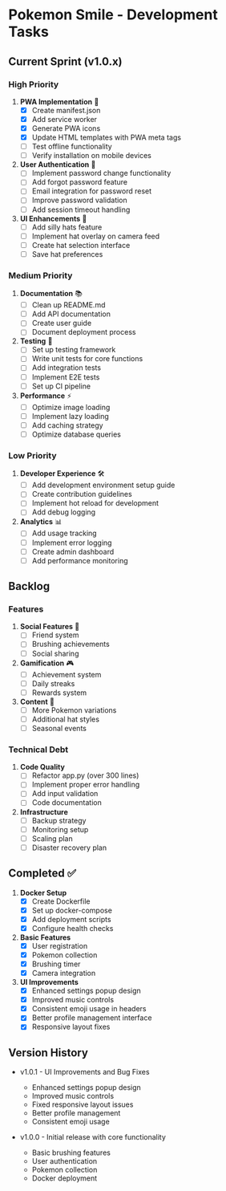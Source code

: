 # Pokemon Smile - Development Tasks

## Current Sprint (v1.0.x)

### High Priority
1. **PWA Implementation** 🚀
   - [x] Create manifest.json
   - [x] Add service worker
   - [x] Generate PWA icons
   - [x] Update HTML templates with PWA meta tags
   - [ ] Test offline functionality
   - [ ] Verify installation on mobile devices

2. **User Authentication** 🔐
   - [ ] Implement password change functionality
   - [ ] Add forgot password feature
   - [ ] Email integration for password reset
   - [ ] Improve password validation
   - [ ] Add session timeout handling

3. **UI Enhancements** 💅
   - [ ] Add silly hats feature
   - [ ] Implement hat overlay on camera feed
   - [ ] Create hat selection interface
   - [ ] Save hat preferences

### Medium Priority
1. **Documentation** 📚
   - [ ] Clean up README.md
   - [ ] Add API documentation
   - [ ] Create user guide
   - [ ] Document deployment process

2. **Testing** 🧪
   - [ ] Set up testing framework
   - [ ] Write unit tests for core functions
   - [ ] Add integration tests
   - [ ] Implement E2E tests
   - [ ] Set up CI pipeline

3. **Performance** ⚡
   - [ ] Optimize image loading
   - [ ] Implement lazy loading
   - [ ] Add caching strategy
   - [ ] Optimize database queries

### Low Priority
1. **Developer Experience** 🛠
   - [ ] Add development environment setup guide
   - [ ] Create contribution guidelines
   - [ ] Implement hot reload for development
   - [ ] Add debug logging

2. **Analytics** 📊
   - [ ] Add usage tracking
   - [ ] Implement error logging
   - [ ] Create admin dashboard
   - [ ] Add performance monitoring

## Backlog

### Features
1. **Social Features** 👥
   - [ ] Friend system
   - [ ] Brushing achievements
   - [ ] Social sharing

2. **Gamification** 🎮
   - [ ] Achievement system
   - [ ] Daily streaks
   - [ ] Rewards system

3. **Content** 🎨
   - [ ] More Pokemon variations
   - [ ] Additional hat styles
   - [ ] Seasonal events

### Technical Debt
1. **Code Quality**
   - [ ] Refactor app.py (over 300 lines)
   - [ ] Implement proper error handling
   - [ ] Add input validation
   - [ ] Code documentation

2. **Infrastructure**
   - [ ] Backup strategy
   - [ ] Monitoring setup
   - [ ] Scaling plan
   - [ ] Disaster recovery plan

## Completed ✅
1. **Docker Setup**
   - [x] Create Dockerfile
   - [x] Set up docker-compose
   - [x] Add deployment scripts
   - [x] Configure health checks

2. **Basic Features**
   - [x] User registration
   - [x] Pokemon collection
   - [x] Brushing timer
   - [x] Camera integration

3. **UI Improvements**
   - [x] Enhanced settings popup design
   - [x] Improved music controls
   - [x] Consistent emoji usage in headers
   - [x] Better profile management interface
   - [x] Responsive layout fixes

## Version History
- v1.0.1 - UI Improvements and Bug Fixes
  - Enhanced settings popup design
  - Improved music controls
  - Fixed responsive layout issues
  - Better profile management
  - Consistent emoji usage

- v1.0.0 - Initial release with core functionality
  - Basic brushing features
  - User authentication
  - Pokemon collection
  - Docker deployment 